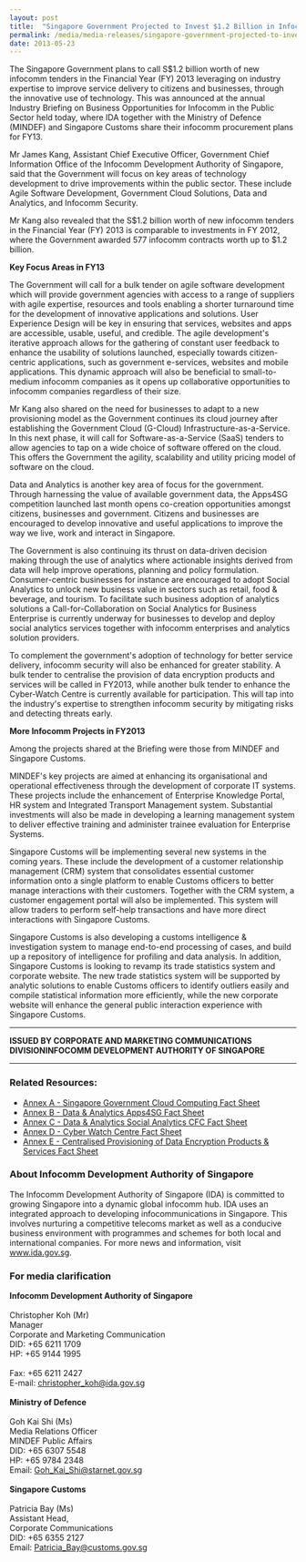```yaml
---
layout: post
title:  "Singapore Government Projected to Invest $1.2 Billion in Infocomm Technologies to Enhance Operational Efficiency and Public Service Delivery"
permalink: /media/media-releases/singapore-government-projected-to-invest-1-point-2-billion-in-infocomm-technologies-to-enhance-operational-efficiency-and-public-service-delivery
date: 2013-05-23
---
```

The Singapore Government plans to call S$1.2 billion worth of new infocomm tenders in the Financial Year (FY) 2013 leveraging on industry expertise to improve service delivery to citizens and businesses, through the innovative use of technology. This was announced at the annual Industry Briefing on Business Opportunities for Infocomm in the Public Sector held today, where IDA together with the Ministry of Defence (MINDEF) and Singapore Customs share their infocomm procurement plans for FY13.

Mr James Kang, Assistant Chief Executive Officer, Government Chief Information Office of the Infocomm Development Authority of Singapore, said that the Government will focus on key areas of technology development to drive improvements within the public sector. These include Agile Software Development, Government Cloud Solutions, Data and Analytics, and Infocomm Security.

Mr Kang also revealed that the S$1.2 billion worth of new infocomm tenders in the Financial Year (FY) 2013 is comparable to investments in FY 2012, where the Government awarded 577 infocomm contracts worth up to $1.2 billion.

**Key Focus Areas in FY13**

The Government will call for a bulk tender on agile software development which will provide government agencies with access to a range of suppliers with agile expertise, resources and tools enabling a shorter turnaround time for the development of innovative applications and solutions. User Experience Design will be key in ensuring that services, websites and apps are accessible, usable, useful, and credible. The agile development's iterative approach allows for the gathering of constant user feedback to enhance the usability of solutions launched, especially towards citizen-centric applications, such as government e-services, websites and mobile applications. This dynamic approach will also be beneficial to small-to-medium infocomm companies as it opens up collaborative opportunities to infocomm companies regardless of their size.

Mr Kang also shared on the need for businesses to adapt to a new provisioning model as the Government continues its cloud journey after establishing the Government Cloud (G-Cloud) Infrastructure-as-a-Service. In this next phase, it will call for Software-as-a-Service (SaaS) tenders to allow agencies to tap on a wide choice of software offered on the cloud. This offers the Government the agility, scalability and utility pricing model of software on the cloud.

Data and Analytics is another key area of focus for the government. Through harnessing the value of available government data, the Apps4SG competition launched last month opens co-creation opportunities amongst citizens, businesses and government. Citizens and businesses are encouraged to develop innovative and useful applications to improve the way we live, work and interact in Singapore.

The Government is also continuing its thrust on data-driven decision making through the use of analytics where actionable insights derived from data will help improve operations, planning and policy formulation. Consumer-centric businesses for instance are encouraged to adopt Social Analytics to unlock new business value in sectors such as retail, food & beverage, and tourism. To facilitate such business adoption of analytics solutions a Call-for-Collaboration on Social Analytics for Business Enterprise is currently underway for businesses to develop and deploy social analytics services together with infocomm enterprises and analytics solution providers.

To complement the government's adoption of technology for better service delivery, infocomm security will also be enhanced for greater stability. A bulk tender to centralise the provision of data encryption products and services will be called in FY2013, while another bulk tender to enhance the Cyber-Watch Centre is currently available for participation. This will tap into the industry's expertise to strengthen infocomm security by mitigating risks and detecting threats early.

**More Infocomm Projects in FY2013**

Among the projects shared at the Briefing were those from MINDEF and Singapore Customs.

MINDEF's key projects are aimed at enhancing its organisational and operational effectiveness through the development of corporate IT systems. These projects include the enhancement of Enterprise Knowledge Portal, HR system and Integrated Transport Management system. Substantial investments will also be made in developing a learning management system to deliver effective training and administer trainee evaluation for Enterprise Systems.

Singapore Customs will be implementing several new systems in the coming years. These include the development of a customer relationship management (CRM) system that consolidates essential customer information onto a single platform to enable Customs officers to better manage interactions with their customers. Together with the CRM system, a customer engagement portal will also be implemented. This system will allow traders to perform self-help transactions and have more direct interactions with Singapore Customs.

Singapore Customs is also developing a customs intelligence & investigation system to manage end-to-end processing of cases, and build up a repository of intelligence for profiling and data analysis. In addition, Singapore Customs is looking to revamp its trade statistics system and corporate website. The new trade statistics system will be supported by analytic solutions to enable Customs officers to identify outliers easily and compile statistical information more efficiently, while the new corporate website will enhance the general public interaction experience with Singapore Customs.

---

**ISSUED BY CORPORATE AND MARKETING COMMUNICATIONS DIVISIONINFOCOMM DEVELOPMENT AUTHORITY OF SINGAPORE**

---

### **Related Resources:**
* [Annex A - Singapore Government Cloud Computing Fact Sheet](/files/media/media-releases/2013/06/AnnexApdf.pdf)
* [Annex B - Data & Analytics Apps4SG Fact Sheet](/files/media/media-releases/2013/06/AnnexBpdf.pdf)
* [Annex C - Data & Analytics Social Analytics CFC Fact Sheet](/files/media/media-releases/2013/06/AnnexCpdf.pdf)
* [Annex D - Cyber Watch Centre Fact Sheet](/files/media/media-releases/2013/06/AnnexDpdf.pdf)
* [Annex E - Centralised Provisioning of Data Encryption Products & Services Fact Sheet](/files/media/media-releases/2013/06/AnnexEpdf.pdf)

### **About Infocomm Development Authority of Singapore**
The Infocomm Development Authority of Singapore (IDA) is committed to growing Singapore into a dynamic global infocomm hub. IDA uses an integrated approach to developing infocommunications in Singapore. This involves nurturing a competitive telecoms market as well as a conducive business environment with programmes and schemes for both local and international companies. For more news and information, visit www.ida.gov.sg.

### **For media clarification**
**Infocomm Development Authority of Singapore**
<br>
<br>Christopher Koh (Mr)
<br>Manager
<br>Corporate and Marketing Communication
<br>DID: +65 6211 1709
<br>HP: +65 9144 1995     
<br>Fax: +65 6211 2427
<br>E-mail: christopher_koh@ida.gov.sg
<br>
<br>**Ministry of Defence**
<br>
<br>Goh Kai Shi (Ms)
<br>Media Relations Officer
<br>MINDEF Public Affairs
<br>DID: +65 6307 5548
<br>HP: +65 9784 2348
<br>Email: Goh_Kai_Shi@starnet.gov.sg
<br>
<br>**Singapore Customs** 
<br>
<br>Patricia Bay (Ms)
<br>Assistant Head, 
<br>Corporate Communications
<br>DID: +65 6355 2127
<br>Email: Patricia_Bay@customs.gov.sg
